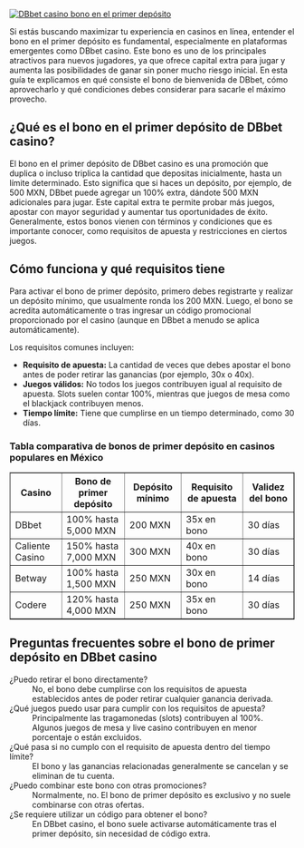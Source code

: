 [![DBbet casino bono en el primer depósito](https://123-caf.pages.dev/gitsignup.png)](https://vrmoo.ru/Bt82HjjY)

<p>Si estás buscando maximizar tu experiencia en casinos en línea, entender el bono en el primer depósito es fundamental, especialmente en plataformas emergentes como DBbet casino. Este bono es uno de los principales atractivos para nuevos jugadores, ya que ofrece capital extra para jugar y aumenta las posibilidades de ganar sin poner mucho riesgo inicial. En esta guía te explicamos en qué consiste el bono de bienvenida de DBbet, cómo aprovecharlo y qué condiciones debes considerar para sacarle el máximo provecho.</p>  <h2>¿Qué es el bono en el primer depósito de DBbet casino?</h2> <p>El bono en el primer depósito de DBbet casino es una promoción que duplica o incluso triplica la cantidad que depositas inicialmente, hasta un límite determinado. Esto significa que si haces un depósito, por ejemplo, de 500 MXN, DBbet puede agregar un 100% extra, dándote 500 MXN adicionales para jugar. Este capital extra te permite probar más juegos, apostar con mayor seguridad y aumentar tus oportunidades de éxito. Generalmente, estos bonos vienen con términos y condiciones que es importante conocer, como requisitos de apuesta y restricciones en ciertos juegos.</p>  <h2>Cómo funciona y qué requisitos tiene</h2> <p>Para activar el bono de primer depósito, primero debes registrarte y realizar un depósito mínimo, que usualmente ronda los 200 MXN. Luego, el bono se acredita automáticamente o tras ingresar un código promocional proporcionado por el casino (aunque en DBbet a menudo se aplica automáticamente).</p> <p>Los requisitos comunes incluyen:</p> <ul>   <li><strong>Requisito de apuesta:</strong> La cantidad de veces que debes apostar el bono antes de poder retirar las ganancias (por ejemplo, 30x o 40x).</li>   <li><strong>Juegos válidos:</strong> No todos los juegos contribuyen igual al requisito de apuesta. Slots suelen contar 100%, mientras que juegos de mesa como el blackjack contribuyen menos.</li>   <li><strong>Tiempo límite:</strong> Tiene que cumplirse en un tiempo determinado, como 30 días.</li> </ul>  <h3>Tabla comparativa de bonos de primer depósito en casinos populares en México</h3> <table border="1" cellpadding="6" cellspacing="0" style="border-collapse: collapse; width: 100%;">   <thead>     <tr>       <th>Casino</th>       <th>Bono de primer depósito</th>       <th>Depósito mínimo</th>       <th>Requisito de apuesta</th>       <th>Validez del bono</th>     </tr>   </thead>   <tbody>     <tr>       <td>DBbet</td>       <td>100% hasta 5,000 MXN</td>       <td>200 MXN</td>       <td>35x en bono</td>       <td>30 días</td>     </tr>     <tr>       <td>Caliente Casino</td>       <td>150% hasta 7,000 MXN</td>       <td>300 MXN</td>       <td>40x en bono</td>       <td>30 días</td>     </tr>     <tr>       <td>Betway</td>       <td>100% hasta 1,500 MXN</td>       <td>250 MXN</td>       <td>30x en bono</td>       <td>14 días</td>     </tr>     <tr>       <td>Codere</td>       <td>120% hasta 4,000 MXN</td>       <td>250 MXN</td>       <td>35x en bono</td>       <td>30 días</td>     </tr>   </tbody> </table>  <h2>Preguntas frecuentes sobre el bono de primer depósito en DBbet casino</h2> <dl>   <dt>¿Puedo retirar el bono directamente?</dt>   <dd>No, el bono debe cumplirse con los requisitos de apuesta establecidos antes de poder retirar cualquier ganancia derivada.</dd>    <dt>¿Qué juegos puedo usar para cumplir con los requisitos de apuesta?</dt>   <dd>Principalmente las tragamonedas (slots) contribuyen al 100%. Algunos juegos de mesa y live casino contribuyen en menor porcentaje o están excluidos.</dd>    <dt>¿Qué pasa si no cumplo con el requisito de apuesta dentro del tiempo límite?</dt>   <dd>El bono y las ganancias relacionadas generalmente se cancelan y se eliminan de tu cuenta.</dd>    <dt>¿Puedo combinar este bono con otras promociones?</dt>   <dd>Normalmente, no. El bono de primer depósito es exclusivo y no suele combinarse con otras ofertas.</dd>    <dt>¿Se requiere utilizar un código para obtener el bono?</dt>   <dd>En DBbet casino, el bono suele activarse automáticamente tras el primer depósito, sin necesidad de código extra.</dd> </dl>